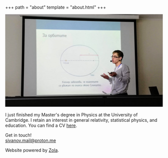 +++
path = "about"
template = "about.html"
+++

![01-2020](/01-2020.jpg)

I just finished my Master's degree in Physics at the University of Cambridge. I retain an interest in general relativity, statistical physics, and education. You can find a CV [here](/cv_web.pdf).

Get in touch!  
[sivanov.mail@proton.me](mailto:sivanov.mail@proton.me)  

Website powered by [Zola](https://www.getzola.org/).